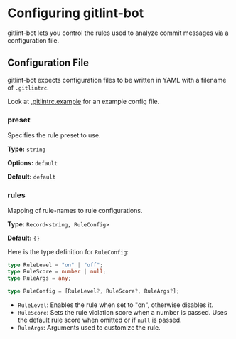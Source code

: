 # Configuring gitlint-bot

gitlint-bot lets you control the rules used to analyze commit messages via a configuration file.

## Configuration File

gitlint-bot expects configuration files to be written in YAML with a filename of `.gitlintrc`.

Look at [.gitlintrc.example](./.gitlintrc.example) for an example config file.

### preset

Specifies the rule preset to use.

**Type:** `string`

**Options:** `default`

**Default:** `default`

### rules

Mapping of rule-names to rule configurations.

**Type:** `Record<string, RuleConfig>`

**Default:** `{}`

Here is the type definition for `RuleConfig`:

```typescript
type RuleLevel = "on" | "off";
type RuleScore = number | null;
type RuleArgs = any;

type RuleConfig = [RuleLevel?, RuleScore?, RuleArgs?];
```

- `RuleLevel`: Enables the rule when set to "on", otherwise disables it.
- `RuleScore`: Sets the rule violation score when a number is passed. Uses the default rule score when omitted or if `null` is passed.
- `RuleArgs`: Arguments used to customize the rule.

